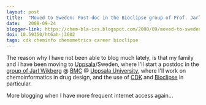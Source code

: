 ```yaml
---
layout: post
title:  "Moved to Sweden: Post-doc in the Bioclipse group of Prof. Jarl Wikberg"
date:   2008-09-24
blogger-link: https://chem-bla-ics.blogspot.com/2008/09/moved-to-sweden-post-doc-in-bioclipse.html
doi: 10.59350/ht6ah-j3602
tags: cdk cheminfo chemometrics career bioclipse
---
```


The reason why I have not been able to blog much lately, is that my family and I have been moving to
[Uppsala](http://en.wikipedia.org/wiki/Uppsala)/Sweden, where I'll start a postdoc in the
[group of Jarl Wikberg](http://www.farmbio.uu.se/researchgroup.php?fg=1) @ [BMC](http://www.bmc.uu.se/) @
[Uppsala University](http://en.wikipedia.org/wiki/Uppsala_University), where I'll work on chemoinformatics
in drug design, and the use of [CDK](http://cdk.sf.net/) and [Bioclipse](http://www.bioclipse.net/)
in particular.

More blogging when I have more frequent internet access again...
